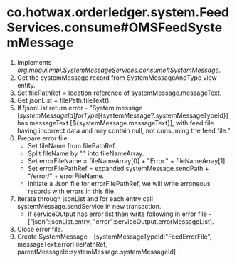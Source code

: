 # co.hotwax.orderledger.system.FeedServices.consume#OMSFeedSystemMessage
1. Implements _org.moqui.impl.SystemMessageServices.consume#SystemMessage_.
2. Get the systemMessage record from SystemMessageAndType view entity.
3. Set filePathRef = location reference of systemMessage.messageText.
4. Get jsonList = filePath.fileText().
5. If !jsonList return error - "System message [${systemMessageId}] for Type [${systemMessage?.systemMessageTypeId}] has messageText [${systemMessage.messageText}], with feed file having incorrect data and may contain null, not consuming the feed file."
6. Prepare error file
   * Set fileName from filePathRef.
   * Split fileName by "." into fileNameArray.
   * Set errorFileName = fileNameArray[0] + "Error." + fileNameArray[1].
   * Set errorFilePathRef = expanded systemMessage.sendPath + "/error/" + errorFileName.
   * Initiate a Json file for errorFilePathRef, we will write erroneous records with errors in this file.
7. Iterate through jsonList and for each entry call systemMessage.sendService in new transaction.
   * If serviceOutput has error list then write following in error file -  ["json":jsonList.entry, "error":serviceOutput.errorMessageList].
8. Close error file.
9. Create SystemMessage - [systemMessageTypeId:"FeedErrorFile", messageText:errorFilePathRef, parentMessageId:systemMessage.systemMessageId]